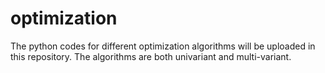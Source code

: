 # optimization
The python codes for different optimization algorithms will be uploaded in this repository. The algorithms are both univariant and multi-variant.
